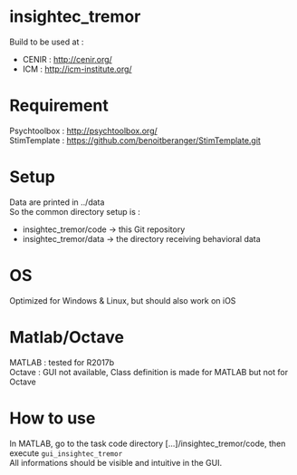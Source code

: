 # insightec_tremor
Build to be used at :
- CENIR : http://cenir.org/
- ICM   : http://icm-institute.org/

# Requirement
Psychtoolbox : http://psychtoolbox.org/  
StimTemplate : https://github.com/benoitberanger/StimTemplate.git  

# Setup
Data are printed in ../data  
So the common directory setup is :  
- insightec_tremor/code -> this Git repository  
- insightec_tremor/data -> the directory receiving behavioral data  

# OS
Optimized for Windows & Linux, but should also work on iOS

# Matlab/Octave
MATLAB  : tested for R2017b  
Octave  : GUI not available, Class definition is made for MATLAB but not for Octave  

# How to use
In MATLAB, go to the task code directory [...]/insightec_tremor/code, then execute `gui_insightec_tremor`  
All informations should be visible and intuitive in the GUI.

